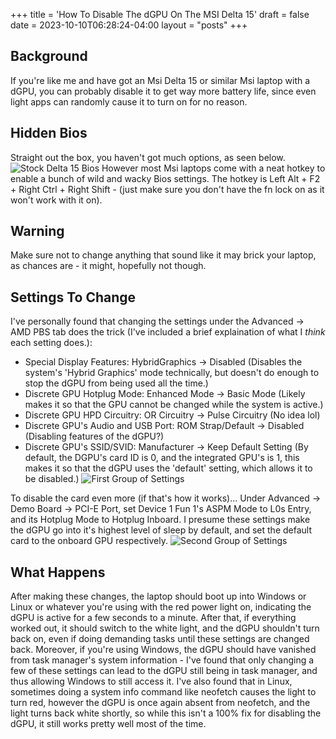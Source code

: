 +++
title = 'How To Disable The dGPU On The MSI Delta 15'
draft = false
date = 2023-10-10T06:28:24-04:00
layout = "posts"
+++
## Background
If you're like me and have got an Msi Delta 15 or similar Msi laptop with a dGPU, you can probably disable it to get way more battery life, since even light apps can randomly cause it to turn on for no reason.

## Hidden Bios
Straight out the box, you haven't got much options, as seen below.
![Stock Delta 15 Bios](/img/laptop/bios1.jpg)
 However most Msi laptops come with a neat hotkey to enable a bunch of wild and wacky Bios settings. The hotkey is Left Alt + F2 + Right Ctrl + Right Shift - (just make sure you don't have the fn lock on as it won't work with it on).

## Warning
Make sure not to change anything that sound like it may brick your laptop, as chances are - it might, hopefully not though.

## Settings To Change
I've personally found that changing the settings under the Advanced -> AMD PBS tab does the trick (I've included a brief explaination of what I *think* each setting does.):
- Special Display Features: HybridGraphics -> Disabled (Disables the system's 'Hybrid Graphics' mode technically, but doesn't do enough to stop the dGPU from being used all the time.)
- Discrete GPU Hotplug Mode: Enhanced Mode -> Basic Mode (Likely makes it so that the GPU cannot be changed while the system is active.)
- Discrete GPU HPD Circuitry: OR Circuitry -> Pulse Circuitry (No idea lol)
- Discrete GPU's Audio and USB Port: ROM Strap/Default -> Disabled (Disabling features of the dGPU?)
- Discrete GPU's SSID/SVID: Manufacturer -> Keep Default Setting (By default, the DGPU's card ID is 0, and the integrated GPU's is 1, this makes it so that the dGPU uses the 'default' setting, which allows it to be disabled.)
![First Group of Settings](/img/laptop/bios2.jpg)


To disable the card even more (if that's how it works)...
Under Advanced -> Demo Board -> PCI-E Port, set Device 1 Fun 1's ASPM Mode to L0s Entry, and its Hotplug Mode to Hotplug Inboard. I presume these settings make the dGPU go into it's highest level of sleep by default, and set the default card to the onboard GPU respectively.
![Second Group of Settings](/img/laptop/bios3.jpg)

## What Happens
After making these changes, the laptop should boot up into Windows or Linux or whatever you're using with the red power light on, indicating the dGPU is active for a few seconds to a minute. After that, if everything worked out, it should switch to the white light, and the dGPU shouldn't turn back on, even if doing demanding tasks until these settings are changed back. Moreover, if you're using Windows, the dGPU should have vanished from task manager's system information - I've found that only changing a few of these settings can lead to the dGPU still being in task manager, and thus allowing Windows to still access it. I've also found that in Linux, sometimes doing a system info command like neofetch causes the light to turn red, however the dGPU is once again absent from neofetch, and the light turns back white shortly, so while this isn't a 100% fix for disabling the dGPU, it still works pretty well most of the time.

